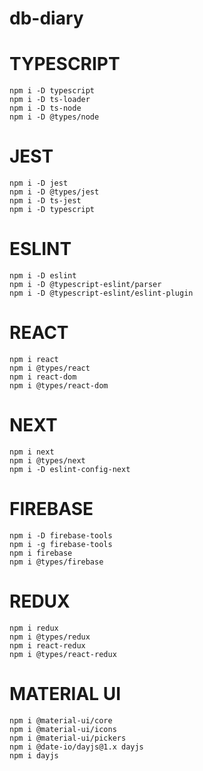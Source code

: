 # db-diary

# TYPESCRIPT

```
npm i -D typescript
npm i -D ts-loader
npm i -D ts-node
npm i -D @types/node

```

# JEST

```
npm i -D jest
npm i -D @types/jest
npm i -D ts-jest
npm i -D typescript
```

# ESLINT

```
npm i -D eslint
npm i -D @typescript-eslint/parser
npm i -D @typescript-eslint/eslint-plugin

```

# REACT

```
npm i react
npm i @types/react
npm i react-dom
npm i @types/react-dom
```

# NEXT

```
npm i next
npm i @types/next
npm i -D eslint-config-next

```

# FIREBASE

```
npm i -D firebase-tools
npm i -g firebase-tools
npm i firebase
npm i @types/firebase
```

# REDUX

```
npm i redux
npm i @types/redux
npm i react-redux
npm i @types/react-redux
```

# MATERIAL UI

```
npm i @material-ui/core
npm i @material-ui/icons
npm i @material-ui/pickers
npm i @date-io/dayjs@1.x dayjs
npm i dayjs
```
